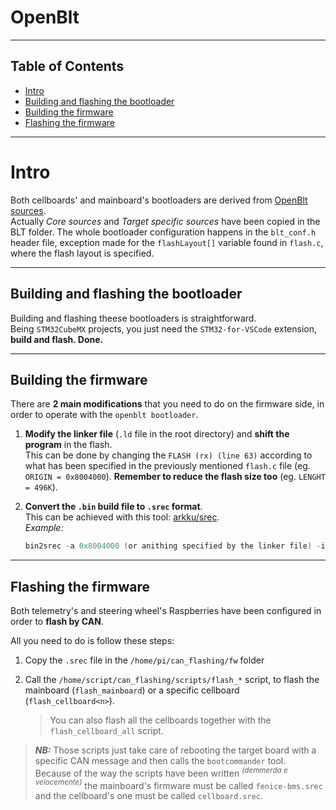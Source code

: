 # OpenBlt

---

## Table of Contents

- [Intro](#intro)
- [Building and flashing the bootloader](#building-and-flashing-the-bootloader)
- [Building the firmware](#building-the-firmware)
- [Flashing the firmware](#flashing-the-firmware)
---

# Intro

Both cellboards' and mainboard's bootloaders are derived from [OpenBlt sources](https://github.com/feaser/openblt).\
Actually *Core sources* and *Target specific sources* have been copied in the BLT folder. The whole bootloader configuration happens in the `blt_conf.h` header file, exception made for the `flashLayout[]` variable found in `flash.c`, where the flash layout is specified.

---

## Building and flashing the bootloader

Building and flashing theese bootloaders is straightforward.\
Being `STM32CubeMX` projects, you just need the `STM32-for-VSCode` extension, **build and flash. Done.**

---

## Building the firmware

There are **2 main modifications** that you need to do on the firmware side, in order to operate with the `openblt bootloader`.

1. **Modify the linker file** (`.ld` file in the root directory) and **shift the program** in the flash.\
This can be done by changing the `FLASH (rx) (line 63)` according to what has been specified in the previously mentioned `flash.c` file (eg. `ORIGIN = 0x8004000`). **Remember to reduce the flash size too** (eg. `LENGHT = 496K`).

2. **Convert the `.bin` build file to `.srec` format**.\
This can be achieved with this tool: [arkku/srec](https://github.com/arkku/srec).  
*Example:*
    ```c
    bin2srec -a 0x8004000 (or anithing specified by the linker file) -i %.bin -o %.srec
    ```

---

## Flashing the firmware

Both telemetry's and steering wheel's Raspberries have been configured in order to **flash by CAN**.

All you need to do is follow these steps:

1. Copy the `.srec` file in the `/home/pi/can_flashing/fw` folder

2. Call the `/home/script/can_flashing/scripts/flash_*` script, to flash the mainboard (`flash_mainboard`) or a specific cellboard (`flash_cellboard<n>`).
    > You can also flash all the cellboards together with the `flash_cellboard_all` script.  

> ***NB:***
> Those scripts just take care of rebooting the target board with a specific CAN message and then calls the `bootcommander` tool.  
> Because of the way the scripts have been written *<sup>(demmerda e velocemente)</sup>* the mainboard's firmware must be called `fenice-bms.srec` and the cellboard's one must be called `cellboard.srec`.